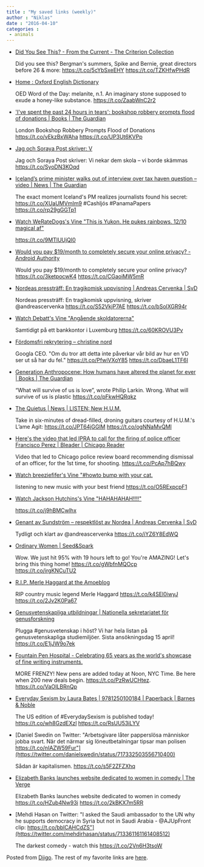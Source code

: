 ```yaml
---
title : "My saved links (weekly)"
author : "Niklas"
date : "2016-04-10"
categories : 
 - animals
---
```


- [Did You See This? - From the Current - The Criterion Collection](https://www.criterion.com/current/posts/4003-did-you-see-this)
    
    Did you see this? Bergman's summers, Spike and Bernie, great directors before 26 & more: https://t.co/5cYbSxeEHY https://t.co/TZKHfwPHdR
    
- [Home : Oxford English Dictionary](http://www.oed.com/;jsessionid=D7466FE3E30B121E2CB83D0F45F5B886?authRejection=true&url=%2Fview%2FEntry%2F116025)
    
    OED Word of the Day: melanite, n.1. An imaginary stone supposed to exude a honey-like substance. https://t.co/ZaabWnC2r2
    
- ['I've spent the past 24 hours in tears': bookshop robbery prompts flood of donations | Books | The Guardian](http://www.theguardian.com/books/booksblog/2016/apr/08/big-green-bookshop-london-just-giving)
    
    London Bookshop Robbery Prompts Flood of Donations https://t.co/vEkzBxWAha https://t.co/UP3Ut6KVPp
    
- [Jag och Soraya Post skriver: V](http://www.aftonbladet.se/debatt/article22584660.ab)
    
    Jag och Soraya Post skriver: Vi nekar dem skola – vi borde skämmas https://t.co/SyoDN3KOqd
    
- [Iceland’s prime minister walks out of interview over tax haven question – video | News | The Guardian](http://www.theguardian.com/world/video/2016/apr/03/icelands-prime-minister-walks-out-of-interview-over-tax-haven-question-video)
    
    The exact moment Iceland's PM realizes journalists found his secret: https://t.co/XUaUMVmIm9 #Cashljós #PanamaPapers https://t.co/rp29gGGTp1
    
    
- [Watch WeRateDogs's Vine "This is Yukon. He pukes rainbows. 12/10 magical af"](https://vine.co/v/inlmMHxtqDD)
    
    https://t.co/9MTlUUjQI0
    
- [Would you pay $19/month to completely secure your online privacy? - Android Authority](http://www.androidauthority.com/complete-online-privacy-service-cost-684708/)
    
    Would you pay $19/month to completely secure your online privacy? https://t.co/3ketpocwK4 https://t.co/CGaoiMW5mR
    
- [Nordeas pressträff: En tragikomisk uppvisning | Andreas Cervenka | SvD](http://www.svd.se/nordeas-presstraff-en-tragikomisk-uppvisning/om/panamadokumenten)
    
    Nordeas pressträff: En tragikomisk uppvisning, skriver @andreascervenka https://t.co/S52VkjP7AE https://t.co/bSolXGR94r
    
- [Watch Debatt's Vine "Angående skoldatorerna"](https://vine.co/v/ipDmTJOBrdw)
    
    Samtidigt på ett bankkontor i Luxemburg https://t.co/60KROVU3Pv
    
- [Fördomsfri rekrytering – christine nord](http://christinenord.com/2016/04/05/fordomsfri-rekrytering/)
    
    Googla CEO. "Om du tror att detta inte påverkar vår bild av hur en VD ser ut så har du fel." https://t.co/PfwiVXoY85 https://t.co/DbaeL1TF6I
    
- [Generation Anthropocene: How humans have altered the planet for ever | Books | The Guardian](http://www.theguardian.com/books/2016/apr/01/generation-anthropocene-altered-planet-for-ever?utm_content=buffer3d991&utm_medium=social&utm_source=twitter.com&utm_campaign=buffer)
    
    “What will survive of us is love”, wrote Philip Larkin. Wrong. What will survive of us is plastic https://t.co/pFkwHQRqkz
    
- [The Quietus | News | LISTEN: New H.U.M.](http://thequietus.com/articles/20000-listen-new-h-u-m)
    
    Take in six-minutes of dread-filled, droning guitars courtesy of H.U.M.'s L’ame Agit: https://t.co/JPT64jGGlM https://t.co/ogNNaMvQMl
    
- [Here's the video that led IPRA to call for the firing of police officer Francisco Perez | Bleader | Chicago Reader](http://www.chicagoreader.com/Bleader/archives/2016/04/04/heres-the-video-that-led-ipra-to-call-for-the-firing-of-police-officer-francisco-perez)
    
    Video that led to Chicago police review board recommending dismissal of an officer, for the 1st time, for shooting. https://t.co/PcAp7hBQwy
    
- [Watch breeziefifer's Vine "#howto bump with your cat.](https://vine.co/v/h5d6KpUbgQO)
    
    listening to new music with your best friend https://t.co/O5RExpcpF1
    
- [Watch Jackson Hutchins's Vine "HAHAHAHAH!!!!"](https://vine.co/v/hOIZEi079Z6)
    
    https://t.co/j9hBMCwlhx
    
- [Genant av Sundström – respektlöst av Nordea | Andreas Cervenka | SvD](http://www.svd.se/bara-en-sak-biter-pa-bankerna)
    
    Tydligt och klart av @andreascervenka https://t.co/iYZ6Y8EdWQ
    
- [Ordinary Women | Seed&Spark](https://www.seedandspark.com/studio/ordinary-women)
    
    Wow. We just hit 95% with 19 hours left to go! You're AMAZING! Let's bring this thing home! https://t.co/gWbfnMQOcp https://t.co/irgKNCuTU2
    
- [R.I.P. Merle Haggard at the Amoeblog](http://www.amoeba.com/blog/2016/04/amoeba-music/r-i-p-merle-haggard.html?utm_source=Twitter&utm_medium=Twitter&utm_campaign=MerleHaggard)
    
    RIP country music legend Merle Haggard https://t.co/k4SEl0iwyJ https://t.co/2Jv2K0Pa67
    
- [Genusvetenskapliga utbildningar | Nationella sekretariatet för genusforskning](http://www.genus.se/aktorer/genusvetenskapliga-utbildningar/)
    
    Plugga #genusvetenskap i höst? Vi har hela listan på genusvetenskapliga studiemiljöer. Sista ansökningsdag 15 april! https://t.co/E1jJW9o7ek
    
    
- [Fountain Pen Hospital - Celebrating 65 years as the world's showcase of fine writing instruments.](http://www.fountainpenhospital.com/?src=navhome)
    
    MORE FRENZY! New pens are added today at Noon, NYC Time. Be here when 200 new deals begin. https://t.co/PzRwUCHtez. https://t.co/VaOILBRnQp
    
- [Everyday Sexism by Laura Bates | 9781250100184 | Paperback | Barnes & Noble](http://www.barnesandnoble.com/w/everyday-sexism-laura-bates/1116402590)
    
    The US edition of #EverydaySexism is published today! https://t.co/wh8GzdEXzl https://t.co/RsUU53iLYV
    
    
- [Daniel Swedin on Twitter: "Arbetsgivare låter papperslösa människor jobba svart. När det närmar sig löneutbetalningar tipsar man polisen https://t.co/nIAZW59Fur"](https://twitter.com/danielswedin/status/717332503556710400)
    
    Sådan är kapitalismen. https://t.co/s5F2ZFZXhq
    
- [Elizabeth Banks launches website dedicated to women in comedy | The Verge](http://www.theverge.com/2016/4/5/11368098/elizabeth-banks-women-in-comedy-whohaha?utm_campaign=theverge&utm_content=chorus&utm_medium=social&utm_source=twitter)
    
    Elizabeth Banks launches website dedicated to women in comedy https://t.co/HZub4Nw93i https://t.co/2kBKX7m5RR
    
- [Mehdi Hasan on Twitter: "I asked the Saudi ambassador to the UN why he supports democracy in Syria but not in Saudi Arabia - @AJUpFront clip: https://t.co/bblCAHCdZS"](https://twitter.com/mehdirhasan/status/713361161161408512)
    
    The darkest comedy - watch this https://t.co/2Vn6H3tsoW
    

Posted from [Diigo](https://www.diigo.com). The rest of my favorite links are [here](https://www.diigo.com/user/npivic).
